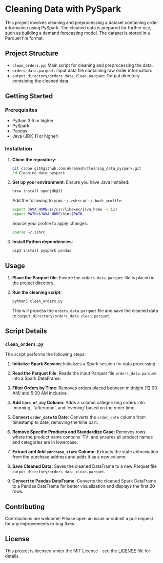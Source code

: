 # Cleaning Data with PySpark

This project involves cleaning and preprocessing a dataset containing order information using PySpark. The cleaned data is prepared for further use, such as building a demand forecasting model. The dataset is stored in a Parquet file format.

## Project Structure

- `clean_orders.py`: Main script for cleaning and preprocessing the data.
- `orders_data.parquet`: Input data file containing raw order information.
- `output_directory/orders_data_clean.parquet`: Output directory containing the cleaned data.

## Getting Started

### Prerequisites

- Python 3.6 or higher
- PySpark
- Pandas
- Java (JDK 11 or higher)

### Installation

1. **Clone the repository**:
    ```sh
    git clone git@github.com:Akramash/Cleaning_data_pyspark.git
    cd Cleaning_data_pyspark
    ```

2. **Set up your environment**:
    Ensure you have Java installed:
    ```sh
    brew install openjdk@11
    ```

    Add the following to your `~/.zshrc` or `~/.bash_profile`:
    ```sh
    export JAVA_HOME=$(/usr/libexec/java_home -v 11)
    export PATH=$JAVA_HOME/bin:$PATH
    ```

    Source your profile to apply changes:
    ```sh
    source ~/.zshrc
    ```

3. **Install Python dependencies**:
    ```sh
    pip3 install pyspark pandas
    ```

## Usage

1. **Place the Parquet file**:
    Ensure the `orders_data.parquet` file is placed in the project directory.

2. **Run the cleaning script**:
    ```sh
    python3 clean_orders.py
    ```

    This will process the `orders_data.parquet` file and save the cleaned data to `output_directory/orders_data_clean.parquet`.

## Script Details

### `clean_orders.py`

The script performs the following steps:

1. **Initialize Spark Session**:
    Initializes a Spark session for data processing.

2. **Read the Parquet File**:
    Reads the input Parquet file `orders_data.parquet` into a Spark DataFrame.

3. **Filter Orders by Time**:
    Removes orders placed between midnight (12:00 AM) and 5:00 AM inclusive.

4. **Add `time_of_day` Column**:
    Adds a column categorizing orders into 'morning', 'afternoon', and 'evening' based on the order time.

5. **Convert `order_date` to Date**:
    Converts the `order_date` column from timestamp to date, removing the time part.

6. **Remove Specific Products and Standardize Case**:
    Removes rows where the product name contains 'TV' and ensures all product names and categories are in lowercase.

7. **Extract and Add `purchase_state` Column**:
    Extracts the state abbreviation from the purchase address and adds it as a new column.

8. **Save Cleaned Data**:
    Saves the cleaned DataFrame to a new Parquet file `output_directory/orders_data_clean.parquet`.

9. **Convert to Pandas DataFrame**:
    Converts the cleaned Spark DataFrame to a Pandas DataFrame for better visualization and displays the first 20 rows.

## Contributing

Contributions are welcome! Please open an issue or submit a pull request for any improvements or bug fixes.

## License

This project is licensed under the MIT License - see the [LICENSE](LICENSE) file for details.

